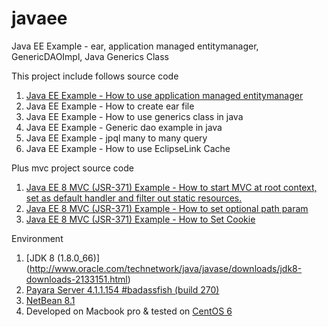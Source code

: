 # javaee
Java EE Example - ear, application managed entitymanager, GenericDAOImpl, Java Generics Class

This project include follows source code

1. [Java EE Example - How to use application managed entitymanager](http://www.victz.com/post/cf4f7098785b46e7b22d84e9520b3082) 
2. Java EE Example - How to create ear file
3. Java EE Example - How to use generics class in java
4. Java EE Example - Generic dao example in java
5. Java EE Example - jpql many to many query
6. Java EE Example - How to use EclipseLink Cache

Plus mvc project source code

1. [Java EE 8 MVC (JSR-371) Example - How to start MVC at root context, set as default handler and filter out static resources.](http://www.victz.com/post/fe864e1044654ad4aceb6e938898e419) 
2. [Java EE 8 MVC (JSR-371) Example - How to set optional path param](http://www.victz.com/post/1e31aff777fc439b9ee2a83bf9c6865d)
3. [Java EE 8 MVC (JSR-371) Example - How to Set Cookie](http://www.victz.com/post/262dcc916fb143e7ab3ccf060de8fe81)


Environment

1. [JDK 8 (1.8.0_66)] (http://www.oracle.com/technetwork/java/javase/downloads/jdk8-downloads-2133151.html)
2. [Payara Server 4.1.1.154 #badassfish (build 270)](http://www.payara.fish/downloads)
3. [NetBean 8.1](http://netbeans.org/downloads/) 
4. Developed on Macbook pro & tested on [CentOS 6](http://www.centos.org)